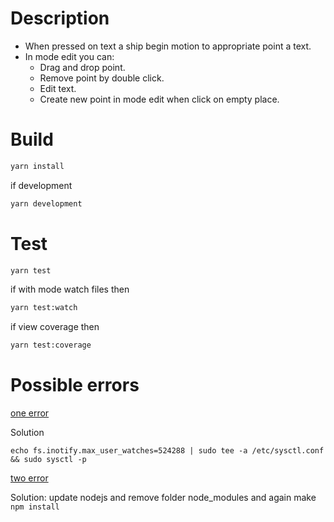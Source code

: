 # Description

* When pressed on text a ship begin motion to appropriate point a text.
* In mode edit you can:
  * Drag and drop point.
  * Remove point by double click.
  * Edit text.
  * Create new point in mode edit when click on empty place.

# Build

```bash
yarn install
```
if development
```bash
yarn development
```

# Test

```bash
yarn test
```
if with mode watch files then
```bash
yarn test:watch
```
if view coverage then
```bash
yarn test:coverage
```

# Possible errors

[one error](https://stackoverflow.com/questions/16748737/grunt-watch-error-waiting-fatal-error-watch-enospc)

Solution
```
echo fs.inotify.max_user_watches=524288 | sudo tee -a /etc/sysctl.conf && sudo sysctl -p
```
[two error](https://github.com/sindresorhus/gulp-autoprefixer/issues/83)

Solution: update nodejs and remove folder node_modules and again make ```npm install```
